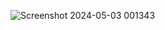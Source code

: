 ![Screenshot 2024-05-03 001343](https://github.com/himxnshutripathi/personalportfolio/assets/55108251/e8da89ad-82a3-4fd6-b0f8-23464d304236)
